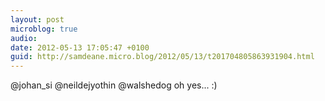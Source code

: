 ```yaml
---
layout: post
microblog: true
audio: 
date: 2012-05-13 17:05:47 +0100
guid: http://samdeane.micro.blog/2012/05/13/t201704805863931904.html
---
```

@johan_si @neildejyothin @walshedog oh yes... :)
